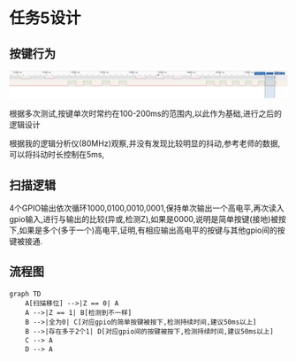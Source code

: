 # 任务5设计

## 按键行为

![image-20240712152248908](./assets/image-20240712152248908.png)

根据多次测试,按键单次时常约在100-200ms的范围内,以此作为基础,进行之后的逻辑设计

根据我的逻辑分析仪(80MHz)观察,并没有发现比较明显的抖动,参考老师的数据,可以将抖动时长控制在5ms,

## 扫描逻辑

4个GPIO输出依次循环1000,0100,0010,0001,保持单次输出一个高电平,再次读入gpio输入,进行与输出的比较(异或,检测Z),如果是0000,说明是简单按键(接地)被按下,如果是多个(多于一个)高电平,证明,有相应输出高电平的按键与其他gpio间的按键被接通.

## 流程图

```mermaid
graph TD
	A[扫描移位] -->|Z == 0| A
	A -->|Z == 1| B[检测到不一样]
	B -->|全为0| C[对应gpio的简单按键被按下,检测持续时间,建议50ms以上]
	B -->|存在多于2个1| D[对应gpio间的按键被按下,检测持续时间,建议50ms以上]
	C --> A
	D --> A
```


